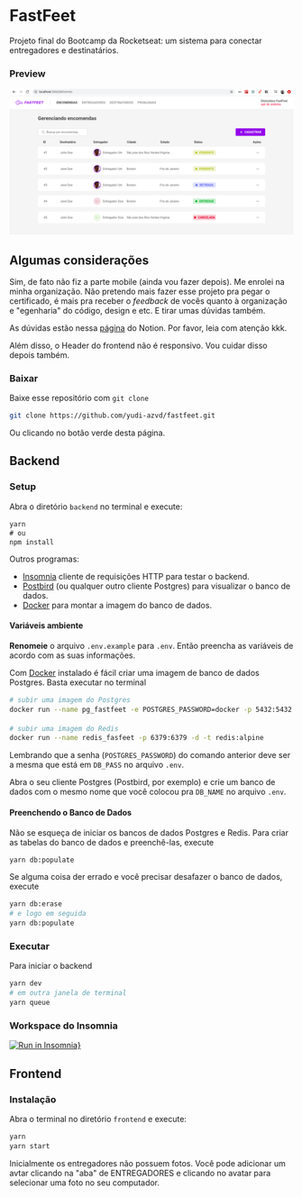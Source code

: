 # FastFeet
Projeto final do Bootcamp da Rocketseat: um sistema para conectar entregadores e destinatários.

### Preview

<img src="./frontend/.github/deliveries.png">

## Algumas considerações
Sim, de fato não fiz a parte mobile (ainda vou fazer depois). Me enrolei na minha organização. Não pretendo mais fazer esse projeto pra pegar o certificado, é mais pra receber o _feedback_ de vocês quanto à organização e "egenharia" do código, design e etc. E tirar umas dúvidas também.

As dúvidas estão nessa [página](https://www.notion.so/Rocketseat-8f694e501ee243098a75e86663472ce9) do Notion. Por favor, leia com atenção kkk.

Além disso, o Header do frontend não é responsivo. Vou cuidar disso depois também.

### Baixar
Baixe esse repositório com `git clone`

```sh
git clone https://github.com/yudi-azvd/fastfeet.git
```

Ou clicando no botão verde desta página.

## Backend

### Setup
Abra o diretório `backend` no terminal e execute:
```
yarn
# ou
npm install
```

Outros programas:

* [Insomnia](https://insomnia.rest/) cliente de requisições HTTP para testar o backend.
* [Postbird](https://www.electronjs.org/apps/postbird) (ou qualquer outro cliente
Postgres) para visualizar o banco de dados.
* [Docker](https://www.docker.com/) para montar a imagem do banco de dados.

#### Variáveis ambiente
**Renomeie** o arquivo `.env.example` para `.env`. Então preencha as variáveis
de acordo com as suas informações.

Com [Docker](https://www.docker.com/products/docker-desktop) instalado é fácil criar uma imagem de banco de dados Postgres. Basta executar no terminal 

```sh
# subir uma imagem do Postgres
docker run --name pg_fastfeet -e POSTGRES_PASSWORD=docker -p 5432:5432 -d postgres:11

# subir uma imagem do Redis
docker run --name redis_fasfeet -p 6379:6379 -d -t redis:alpine
```

Lembrando que a senha (`POSTGRES_PASSWORD`) do comando anterior deve ser a mesma que está em `DB_PASS` no arquivo `.env`.

Abra o seu cliente Postgres (Postbird, por exemplo) e crie um banco de dados com o mesmo nome que você colocou pra `DB_NAME` no arquivo `.env`.


#### Preenchendo o Banco de Dados
Não se esqueça de iniciar os bancos de dados Postgres e Redis.
Para criar as tabelas do banco de dados e preenchê-las, execute

```sh
yarn db:populate
```

Se alguma coisa der errado e você precisar desafazer o banco de dados, execute

```sh
yarn db:erase
# e logo em seguida
yarn db:populate
```

### Executar
Para iniciar o backend

```sh
yarn dev
# em outra janela de terminal
yarn queue
```



### Workspace do Insomnia
[![Run in Insomnia}](https://insomnia.rest/images/run.svg)](https://insomnia.rest/run/?label=Fasfeet&uri=https%3A%2F%2Fraw.githubusercontent.com%2Fyudi-azvd%2Ffastfeet-backend%2Fmaster%2FInsomnia-fastfeet.json)

## Frontend

### Instalação
Abra o terminal no diretório `frontend` e execute:

```sh
yarn 
yarn start
```

Inicialmente os entregadores não possuem fotos. Você pode adicionar um avtar clicando na "aba" de ENTREGADORES e clicando no avatar para selecionar uma foto no seu computador.
